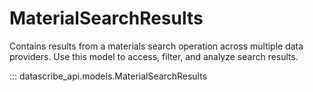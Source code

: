 # MaterialSearchResults

Contains results from a materials search operation across multiple data providers. Use this model to access, filter, and analyze search results.

::: datascribe_api.models.MaterialSearchResults
